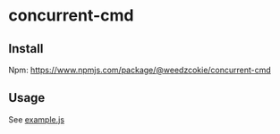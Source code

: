 # concurrent-cmd

## Install

Npm: <https://www.npmjs.com/package/@weedzcokie/concurrent-cmd>

## Usage

See [example.js](https://github.com/weedz/concurrent-cmd/blob/master/example.js)
